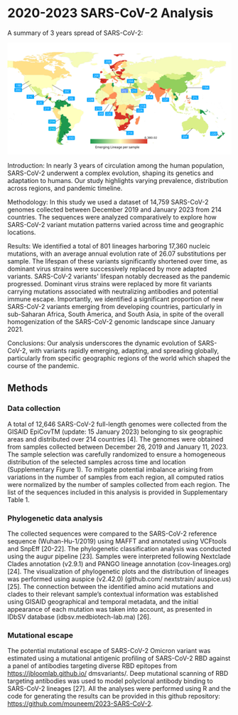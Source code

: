 # 2020-2023 SARS-CoV-2 Analysis
A summary of 3 years spread of SARS-CoV-2:

![GA](figures/graphical_abstract.svg)

Introduction: 
In nearly 3 years of circulation among the human population, SARS-CoV-2 underwent a complex evolution, shaping its genetics and adaptation to humans. Our study highlights varying prevalence, distribution across regions, and pandemic timeline.

Methodology: In this study we used a dataset of 14,759 SARS-CoV-2 genomes collected between December 2019 and January 2023 from 214 countries. The sequences were analyzed comparatively to explore how SARS-CoV-2 variant mutation patterns varied across time and geographic locations.


Results:
We identified a total of 801 lineages harboring 17,360 nucleic mutations, with an average annual evolution rate of 26.07 substitutions per sample. The lifespan of these variants significantly shortened over time, as dominant virus strains were successively replaced by more adapted variants. SARS-CoV-2 variants' lifespan notably decreased as the pandemic progressed. Dominant virus strains were replaced by more fit variants carrying mutations associated with neutralizing antibodies and potential immune escape. Importantly, we identified a significant proportion of new SARS-CoV-2 variants emerging from developing countries, particularly in sub-Saharan Africa, South America, and South Asia, in spite of the overall homogenization of the SARS-CoV-2 genomic landscape since January 2021.


Conclusions:
Our analysis underscores the dynamic evolution of SARS-CoV-2, with variants rapidly emerging, adapting, and spreading globally, particularly from specific geographic regions of the world which shaped the course of the pandemic.


## Methods
### Data collection
A total of 12,646 SARS-CoV-2 full-length genomes were collected from the GISAID EpiCovTM (update: 15 January 2023) belonging to six geographic areas and distributed over 214 countries [4]. The genomes were obtained from samples collected between December 26, 2019 and January 11, 2023. The sample selection was carefully randomized to ensure a homogeneous distribution of the selected samples across time and location (Supplementary Figure 1). To mitigate potential imbalance arising from variations in the number of samples from each region, all computed ratios were normalized by the number of samples collected from each region. The list of the sequences included in this analysis is provided in Supplementary Table 1.

### Phylogenetic data analysis
The collected sequences were compared to the SARS-CoV-2 reference sequence (Wuhan-Hu-1/2019) using MAFFT and annotated using VCFtools and SnpEff [20-22]. The phylogenetic classification analysis was conducted using the augur pipeline [23]. Samples were interpreted following Nextclade Clades annotation (v2.9.1) and PANGO lineage annotation (cov-lineages.org) [24]. The visualization of phylogenetic plots and the distribution of lineages was performed using auspice (v2.42.0) (github.com/ nextstrain/ auspice.us) [25]. 
The connection between the identified amino acid mutations and clades to their relevant sample’s contextual information was established using GISAID geographical and temporal metadata, and the initial appearance of each mutation was taken into account, as presented in IDbSV database (idbsv.medbiotech-lab.ma) [26].

### Mutational escape
The potential mutational escape of SARS-CoV-2 Omicron variant was estimated using a mutational antigenic profiling of SARS-CoV-2 RBD against a panel of antibodies targeting diverse RBD epitopes from https://jbloomlab.github.io/ dmsvariants/. Deep mutational scanning of RBD targeting antibodies was used to model polyclonal antibody binding to SARS-CoV-2 lineages [27]. All the analyses were performed using R and the code for generating the results can be provided in this github repository: https://github.com/mouneem/2023-SARS-CoV-2.

